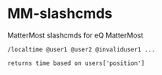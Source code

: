 # MM-slashcmds
MatterMost slashcmds for eQ MatterMost

```
/localtime @user1 @user2 @invaliduser1 ...

returns time based on users['position']
```
